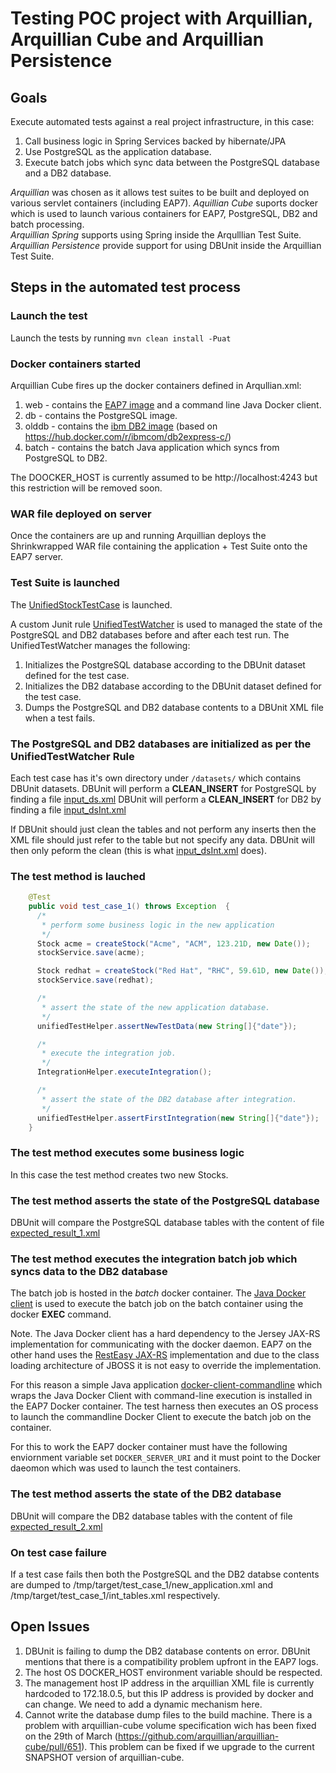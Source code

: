 # Testing POC project with Arquillian, Arquillian Cube and Arquillian Persistence
## Goals
Execute automated tests against a real project infrastructure, in this case:
1. Call business logic in Spring Services backed by hibernate/JPA
2. Use PostgreSQL as the application database.
3. Execute batch jobs which sync data between the PostgreSQL database and a DB2 database.

*Arquillian* was chosen as it allows test suites to be built and deployed on various servlet containers (including EAP7).   *Aquillian Cube* suports docker which is used to launch various containers for EAP7, PostgreSQL, DB2 and batch processing.  
*Arquillian Spring* supports using Spring inside the Arqulllian Test Suite.  
*Arquillian Persistence* provide support for using DBUnit inside the Arquillian Test Suite.  

## Steps in the automated test process

### Launch the test
Launch the tests by running `mvn clean install -Puat`

### Docker containers started 
Arquillian Cube fires up the docker containers defined in Arqullian.xml:
1. web - contains the [EAP7 image](https://hub.docker.com/r/scottysinclair/eap-test/) and a command line Java Docker client.
2. db - contains the PostgreSQL image.
3. olddb - contains the [ibm DB2 image](https://hub.docker.com/r/scottysinclair/db2-express-sr/) (based on https://hub.docker.com/r/ibmcom/db2express-c/)
4. batch - contains the batch Java application which syncs from PostgreSQL to DB2.

The DOOCKER_HOST is currently assumed to be http://localhost:4243 but this restriction will be removed soon.

### WAR file deployed on server
Once the containers are up and running Arquillian deploys the Shrinkwrapped WAR file containing the application + Test Suite onto the EAP7 server.

### Test Suite is launched
The [UnifiedStockTestCase](./src/test/java/com/acme/spring/hibernate/service/impl/UnifiedStockTestCase.java) is launched.

A custom Junit rule [UnifiedTestWatcher](./src/test/java/com/acme/spring/hibernate/UnifiedTestWatcher.java) is used to managed the state of the PostgreSQL and DB2 databases before and after each test run. The UnifiedTestWatcher manages the following:
1. Initializes the PostgreSQL database according to the DBUnit dataset defined for the test case.
2. Initializes the DB2 database according to the DBUnit dataset defined for the test case.
3. Dumps the PostgreSQL and DB2 database contents to a DBUnit XML file when a test fails.

### The PostgreSQL and DB2 databases are initialized as per the UnifiedTestWatcher Rule
Each test case has it's own directory under `/datasets/` which contains DBUnit datasets.
DBUnit will perform a **CLEAN_INSERT** for PostgreSQL by finding a file [input_ds.xml](./src/test/resources/datasets/test_case_1/input_ds.xml)
DBUnit will perform a **CLEAN_INSERT** for DB2 by finding a file [input_dsInt.xml](./src/test/resources/datasets/test_case_1/input_dsInt.xml)

If DBUnit should just clean the tables and not perform any inserts then the XML file should just refer to the table but not specify any data. DBUnit will then only peform the clean (this is what [input_dsInt.xml](./src/test/resources/datasets/test_case_1/input_dsInt.xml) does).

### The test method is lauched
```Java
    @Test
    public void test_case_1() throws Exception  {
      /*
       * perform some business logic in the new application
       */
      Stock acme = createStock("Acme", "ACM", 123.21D, new Date());
      stockService.save(acme);

      Stock redhat = createStock("Red Hat", "RHC", 59.61D, new Date());
      stockService.save(redhat);

      /*
       * assert the state of the new application database.
       */
      unifiedTestHelper.assertNewTestData(new String[]{"date"});

      /*
       * execute the integration job.
       */
      IntegrationHelper.executeIntegration();

      /*
       * assert the state of the DB2 database after integration.
       */
      unifiedTestHelper.assertFirstIntegration(new String[]{"date"});
    }
```

### The test method executes some business logic
In this case the test method creates two new Stocks.

### The test method asserts the state of the PostgreSQL database
DBUnit will compare the PostgreSQL database tables with the content of file [expected_result_1.xml](src/test/resources/datasets/test_case_1/expected_result_1.xml)

### The test method executes the integration batch job which syncs data to the DB2 database
The batch job is hosted in the *batch* docker container. The [Java Docker client](https://github.com/docker-java/docker-java) is used to execute the batch job on the batch container using the docker **EXEC** command.

Note. The Java Docker client has a hard dependency to the Jersey JAX-RS implementation for communicating with the docker daemon. EAP7 on the other hand uses the [RestEasy JAX-RS](http://resteasy.jboss.org/) implementation and due to the class loading architecture of JBOSS it is not easy to override the implementation.

For this reason a simple Java application [docker-client-commandline](https://github.com/scottysinclair/docker-client-commandline) which wraps the Java Docker Client with command-line execution is installed in the EAP7 Docker container. The test harness then executes an OS process to launch the commandline Docker Client to execute the batch job on the container.

For this to work the EAP7 docker container must have the following enviornment variable set `DOCKER_SERVER_URI` and it must point to the Docker daeomon which was used to launch the test containers.

### The test method asserts the state of the DB2 database
DBUnit will compare the DB2 database tables with the content of file [expected_result_2.xml](src/test/resources/datasets/test_case_1/expected_result_2.xml)

### On test case failure
If a test case fails then both the PostgreSQL and the DB2 databse contents are dumped to /tmp/target/test_case_1/new_application.xml and /tmp/target/test_case_1/int_tables.xml respectively.

## Open Issues
1. DBUnit is failing to dump the DB2 database contents on error. DBUnit mentions that there is a compatibility problem upfront in the EAP7 logs.
2. The host OS DOCKER_HOST environment variable should be respected.
3. The management host IP address in the arquillian XML file is currently hardcoded to 172.18.0.5, but this IP address is provided by docker and can change. We need to add a dynamic mechanism here.
4. Cannot write the database dump files to the build machine. There is a problem with arquillian-cube volume specification wich has been fixed on the 29th of March (https://github.com/arquillian/arquillian-cube/pull/651). This problem can be fixed if we upgrade to the current SNAPSHOT version of arquillian-cube. 
